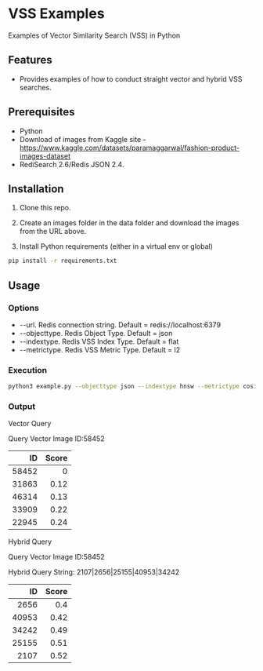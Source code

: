 # VSS Examples
Examples of Vector Similarity Search (VSS) in Python 
## Features
- Provides examples of how to conduct straight vector and hybrid VSS searches.
## Prerequisites
- Python
- Download of images from Kaggle site - https://www.kaggle.com/datasets/paramaggarwal/fashion-product-images-dataset
- RediSearch 2.6/Redis JSON 2.4.  

## Installation
1. Clone this repo.

2. Create an images folder in the data folder and download the images from the URL above.

3. Install Python requirements (either in a virtual env or global)
```bash
pip install -r requirements.txt
```
## Usage
### Options
- --url. Redis connection string.  Default = redis://localhost:6379
- --objecttype. Redis Object Type.  Default = json
- --indextype. Redis VSS Index Type. Default = flat
- --metrictype. Redis VSS Metric Type.  Default = l2
### Execution
```bash
python3 example.py --objecttype json --indextype hnsw --metrictype cosine
```
### Output

Vector Query

Query Vector Image ID:58452

|    ID |   Score |
|------:|--------:|
| 58452 |    0    |
| 31863 |    0.12 |
| 46314 |    0.13 |
| 33909 |    0.22 |
| 22945 |    0.24 |

Hybrid Query

Query Vector Image ID:58452

Hybrid Query String: 2107|2656|25155|40953|34242

|    ID |   Score |
|------:|--------:|
|  2656 |    0.4  |
| 40953 |    0.42 |
| 34242 |    0.49 |
| 25155 |    0.51 |
|  2107 |    0.52 |
